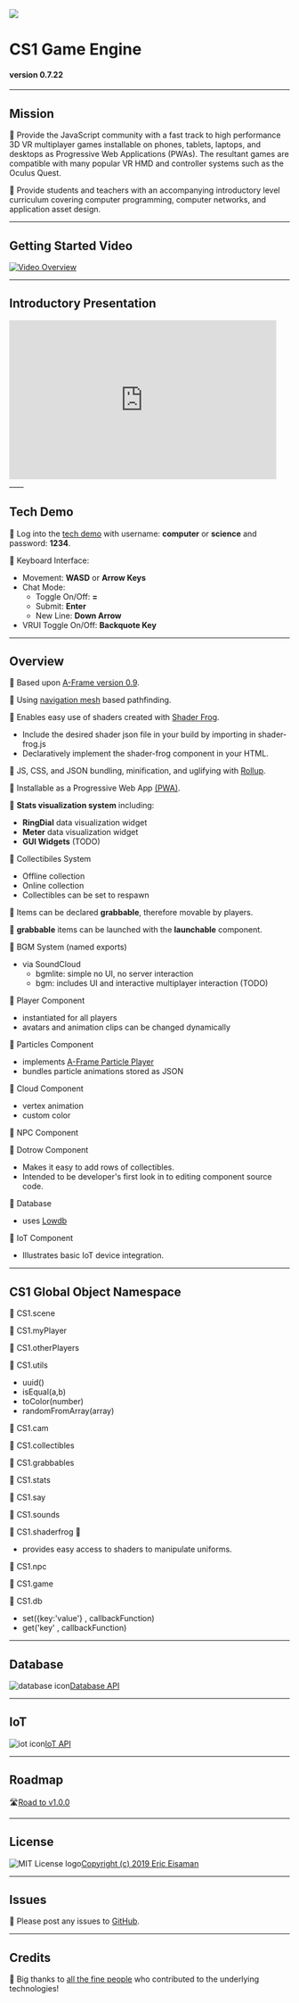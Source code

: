 <img src="https://cdn.glitch.com/a66c3f5c-9aba-45c0-952e-ccc59d8b0df3%2FCS1_logo_128.png?v=1564891473860">

# CS1 Game Engine
#### version 0.7.22
____

## Mission

🍎 Provide the JavaScript community with a fast track to high performance 3D VR multiplayer games installable on phones, tablets, laptops, and desktops as Progressive Web Applications (PWAs). The resultant games are compatible with many popular VR HMD and controller systems such as the Oculus Quest.

🍎 Provide students and teachers with an accompanying introductory level curriculum covering computer programming, computer networks, and application asset design.

____



## Getting Started Video

<a href="https://youtu.be/lKYQ1o2Uc_0" rel="noopener noreferer">![Video Overview](https://cdn.glitch.com/162b879e-fd42-40d9-8519-671d783b8c70%2FGetting_Started_Video.png?v=1575052424055)</a>



____

## Introductory Presentation

<iframe src="https://docs.google.com/presentation/d/e/2PACX-1vQUJYDleE4LBILr-2V57v_kPAD5TY-X6hnA94fJWl8drADMHHDtMB9BnDUtw7v1N6JmVS1NK_dTYc71/embed?start=false&loop=false&delayms=60000" frameborder="0" width="480" height="285" allowfullscreen="true" mozallowfullscreen="true" webkitallowfullscreen="true"></iframe>
____

## Tech Demo

🍎 Log into the <a href="https://cs1.glitch.me/" noopener noreferer>tech demo</a> with username: **computer** or **science** and password: **1234**.

🍎 Keyboard Interface:
  - Movement: **WASD** or **Arrow Keys**
  - Chat Mode: 
      - Toggle On/Off: **=**
      - Submit: **Enter**
      - New Line: **Down Arrow**
  - VRUI Toggle On/Off: **Backquote Key**
  

____


## Overview

🍎 Based upon [A-Frame version 0.9](https://aframe.io/docs/0.9.0/introduction/).
  
🍎 Using [navigation mesh](https://www.donmccurdy.com/2017/08/20/creating-a-nav-mesh-for-a-webvr-scene/) based pathfinding.
  
🍎 Enables easy use of shaders created with [Shader Frog](https://shaderfrog.com/).
- Include the desired shader json file in your build by importing in shader-frog.js
- Declaratively implement the shader-frog component in your HTML.

🍎 JS, CSS, and JSON bundling, minification, and uglifying with [Rollup](https://rollupjs.org/guide/en).

🍎 Installable as a Progressive Web App [(PWA)](https://developers.google.com/web/progressive-web-apps/).

🍎 **Stats visualization system** including:
- **RingDial** data visualization widget
- **Meter** data visualization widget
- **GUI Widgets** (TODO)

🍎 Collectibiles System
- Offline collection
- Online collection
- Collectibles can be set to respawn

🍎 Items can be declared **grabbable**, therefore movable by players.

🍎 **grabbable** items can be launched with the **launchable** component.

🍎 BGM System (named exports)
- via SoundCloud
  - bgmlite: simple no UI, no server interaction
  - bgm: includes UI and interactive multiplayer interaction (TODO)

🍎 Player Component
- instantiated for all players
- avatars and animation clips can be changed dynamically


🍎 Particles Component
- implements [A-Frame Particle Player](https://github.com/supermedium/aframe-particleplayer-component)
- bundles particle animations stored as JSON

🍎 Cloud Component
- vertex animation
- custom color

🍎 NPC Component

🍎 Dotrow Component
- Makes it easy to add rows of collectibles.
- Intended to be developer's first look in to editing component source code.

🍎 Database
- uses [Lowdb](https://github.com/typicode/lowdb) 

🍎 IoT Component
- Illustrates basic IoT device integration.

____

## CS1 Global Object Namespace

🍎 CS1.scene

🍎 CS1.myPlayer

🍎 CS1.otherPlayers

🍎 CS1.utils
 - uuid()
 - isEqual(a,b)
 - toColor(number)
 - randomFromArray(array)
 
🍎 CS1.cam

🍎 CS1.collectibles

🍎 CS1.grabbables

🍎 CS1.stats

🍎 CS1.say

🍎 CS1.sounds

🍎 CS1.shaderfrog 🐸
  - provides easy access to shaders to manipulate uniforms.

🍎 CS1.npc

🍎 CS1.game

🍎 CS1.db
  - set({key:'value'} , callbackFunction)
  - get('key' , callbackFunction)


____
## Database

![database icon](https://cdn.glitch.com/162b879e-fd42-40d9-8519-671d783b8c70%2Fdb_icon.png?v=1575816313975)[Database API](./docs/DATABASE-API.md)


____
## IoT

![iot icon](https://cdn.glitch.com/162b879e-fd42-40d9-8519-671d783b8c70%2Fiot.png?v=1575817305056)[IoT API](./docs/IOT-API.md)


____
## Roadmap

🛣️[Road to v1.0.0](./docs/ROADMAP.md)


____
## License

![MIT License logo](https://cdn.glitch.com/162b879e-fd42-40d9-8519-671d783b8c70%2F64px-License_icon-mit.png?v=1575813934631)[Copyright (c) 2019 Eric Eisaman](LICENSE.md)

____

## Issues

🍎 Please post any issues to <a href="https://github.com/EricEisaman/cs1/issues?q=is%3Aissue+is%3Aopen+sort%3Aupdated-desc" noopener noreferer>GitHub</a>.

____

## Credits

🙏 Big thanks to [all the fine people](./docs/CREDITS.md) who contributed to the underlying technologies!

    
    

